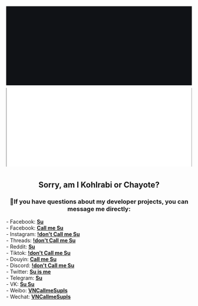 <h1 align="center">
    <img src="img/Su_dark.gif#gh-dark-mode-only">
    <img src="img/Su_light.gif#gh-light-mode-only">
</h1>
<h2 align="center"><b>Sorry, am I Kohlrabi or Chayote?</b></h2>
<h3 align="center">💬If you have questions about my developer projects, you can message me directly:</h3>
- Facebook: <a href="http://m.me/CallmeSu.pls" target="_blank"><b> Su</b></a> <br>
- Facebook: <a href="http://m.me/CallmeSu.pls.VN" target="_blank"><b> Call me Su</b></a> <br>
- Instagram: <a href="https://www.instagram.com/callmesu.pls" target="_blank"><b> !don't Call me Su</b></a> <br>
- Threads: <a href="https://www.threads.net/@callmesu.pls" target="_blank"><b> !don't Call me Su</b></a> <br>
- Reddit: <a href="https://www.reddit.com/user/CallmeSupls" target="_blank"><b> Su</b></a> <br>
- Tiktok: <a href="https://www.tiktok.com/@callmesu.pls" target="_blank"><b> !don't Call me Su</b></a> <br>
- Douyin: <a href="https://v.douyin.com/iLhwrCaH/ 2@2.com" target="_blank"><b> Call me Su</b></a> <br>
- Discord: <a href="https://discord.gg/5YxUrEEF" target="_blank"><b> !don't Call me Su</b></a> <br>
- Twitter: <a href="https://twitter.com/CallmeSupls" target="_blank"><b> Su is me</b></a> <br>
- Telegram: <a href="https://t.me/CallmeSupls" target="_blank"><b> Su</b></a> <br>
- VK: <a href="https://vk.com/vncallmesupls" target="_blank"><b> Su Su</b></a> <br>
- Weibo: <a href="https://weibo.com/u/7368088521" target="_blank"><b> VNCallmeSupls</b></a> <br>
- Wechat: <a href="https://u.wechat.com/kPDE3TQzagwWgjf0Is1q1bE" target="_blank"><b> VNCallmeSupls</b></a> <br>